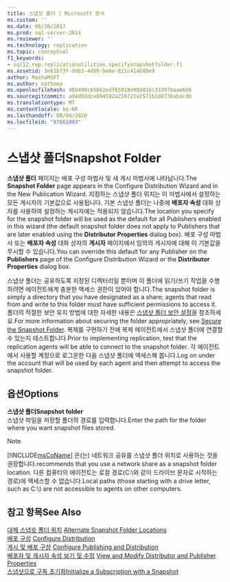```yaml
---
title: 스냅샷 폴더 | Microsoft 문서
ms.custom: ''
ms.date: 06/30/2017
ms.prod: sql-server-2014
ms.reviewer: ''
ms.technology: replication
ms.topic: conceptual
f1_keywords:
- sql12.rep.replicationutilities.specifysnapshotfolder.f1
ms.assetid: 3eb1b73f-ddb3-4d09-be6e-811c414698e9
author: MashaMSFT
ms.author: mathoma
ms.openlocfilehash: 48b490c65662edf65018e98dd1bc3339f6aae6b6
ms.sourcegitcommit: ad4d92dce894592a259721a1571b1d8736abacdb
ms.translationtype: MT
ms.contentlocale: ko-KR
ms.lasthandoff: 08/04/2020
ms.locfileid: "87661003"
---
```

# <a name="snapshot-folder"></a><span data-ttu-id="9754a-102">스냅샷 폴더</span><span class="sxs-lookup"><span data-stu-id="9754a-102">Snapshot Folder</span></span>
  <span data-ttu-id="9754a-103">**스냅샷 폴더** 페이지는 배포 구성 마법사 및 새 게시 마법사에 나타납니다.</span><span class="sxs-lookup"><span data-stu-id="9754a-103">The **Snapshot Folder** page appears in the Configure Distribution Wizard and in the New Publication Wizard.</span></span> <span data-ttu-id="9754a-104">지정하는 스냅샷 폴더 위치는 이 마법사에서 설정하는 모든 게시자의 기본값으로 사용됩니다. 기본 스냅샷 폴더는 나중에 **배포자 속성** 대화 상자를 사용하여 설정하는 게시자에는 적용되지 않습니다.</span><span class="sxs-lookup"><span data-stu-id="9754a-104">The location you specify for the snapshot folder will be used as the default for all Publishers enabled in this wizard (the default snapshot folder does not apply to Publishers that are later enabled using the **Distributor Properties** dialog box).</span></span> <span data-ttu-id="9754a-105">배포 구성 마법사 또는 **배포자 속성** 대화 상자의 **게시자** 페이지에서 임의의 게시자에 대해 이 기본값을 무시할 수 있습니다.</span><span class="sxs-lookup"><span data-stu-id="9754a-105">You can override this default for any Publisher on the **Publishers** page of the Configure Distribution Wizard or the **Distributor Properties** dialog box.</span></span>  
  
 <span data-ttu-id="9754a-106">스냅샷 폴더는 공유하도록 지정된 디렉터리일 뿐이며 이 폴더에 읽기/쓰기 작업을 수행하려면 에이전트에게 충분한 액세스 권한이 있어야 합니다.</span><span class="sxs-lookup"><span data-stu-id="9754a-106">The snapshot folder is simply a directory that you have designated as a share; agents that read from and write to this folder must have sufficient permissions to access it.</span></span> <span data-ttu-id="9754a-107">폴더의 적절한 보안 유지 방법에 대한 자세한 내용은 [스냅샷 폴더 보안 설정](security/secure-the-snapshot-folder.md)을 참조하세요.</span><span class="sxs-lookup"><span data-stu-id="9754a-107">For more information about securing the folder appropriately, see [Secure the Snapshot Folder](security/secure-the-snapshot-folder.md).</span></span> <span data-ttu-id="9754a-108">복제를 구현하기 전에 복제 에이전트에서 스냅샷 폴더에 연결할 수 있는지 테스트합니다.</span><span class="sxs-lookup"><span data-stu-id="9754a-108">Prior to implementing replication, test that the replication agents will be able to connect to the snapshot folder.</span></span> <span data-ttu-id="9754a-109">각 에이전트에서 사용할 계정으로 로그온한 다음 스냅샷 폴더에 액세스해 봅니다.</span><span class="sxs-lookup"><span data-stu-id="9754a-109">Log on under the account that will be used by each agent and then attempt to access the snapshot folder.</span></span>  
  
## <a name="options"></a><span data-ttu-id="9754a-110">옵션</span><span class="sxs-lookup"><span data-stu-id="9754a-110">Options</span></span>  
 <span data-ttu-id="9754a-111">**스냅샷 폴더**</span><span class="sxs-lookup"><span data-stu-id="9754a-111">**Snapshot folder**</span></span>  
 <span data-ttu-id="9754a-112">스냅샷 파일을 저장할 폴더의 경로를 입력합니다.</span><span class="sxs-lookup"><span data-stu-id="9754a-112">Enter the path for the folder where you want snapshot files stored.</span></span>  
  
> [!NOTE]  
>  [!INCLUDE[msCoName](../../includes/msconame-md.md)] <span data-ttu-id="9754a-113">은(는) 네트워크 공유를 스냅샷 폴더 위치로 사용하는 것을 권장합니다.</span><span class="sxs-lookup"><span data-stu-id="9754a-113">recommends that you use a network share as a snapshot folder location.</span></span> <span data-ttu-id="9754a-114">다른 컴퓨터의 에이전트는 로컬 경로(C:\\와 같이 드라이브 문자로 시작하는 경로)에 액세스할 수 없습니다.</span><span class="sxs-lookup"><span data-stu-id="9754a-114">Local paths (those starting with a drive letter, such as C:\\) are not accessible to agents on other computers.</span></span>  
  
## <a name="see-also"></a><span data-ttu-id="9754a-115">참고 항목</span><span class="sxs-lookup"><span data-stu-id="9754a-115">See Also</span></span>  
 <span data-ttu-id="9754a-116">[대체 스냅숏 폴더 위치](alternate-snapshot-folder-locations.md) </span><span class="sxs-lookup"><span data-stu-id="9754a-116">[Alternate Snapshot Folder Locations](alternate-snapshot-folder-locations.md) </span></span>  
 <span data-ttu-id="9754a-117">[배포 구성](configure-distribution.md) </span><span class="sxs-lookup"><span data-stu-id="9754a-117">[Configure Distribution](configure-distribution.md) </span></span>  
 <span data-ttu-id="9754a-118">[게시 및 배포 구성](configure-publishing-and-distribution.md) </span><span class="sxs-lookup"><span data-stu-id="9754a-118">[Configure Publishing and Distribution](configure-publishing-and-distribution.md) </span></span>  
 <span data-ttu-id="9754a-119">[배포자 및 게시자 속성 보기 및 수정](view-and-modify-distributor-and-publisher-properties.md) </span><span class="sxs-lookup"><span data-stu-id="9754a-119">[View and Modify Distributor and Publisher Properties](view-and-modify-distributor-and-publisher-properties.md) </span></span>  
 [<span data-ttu-id="9754a-120">스냅샷으로 구독 초기화</span><span class="sxs-lookup"><span data-stu-id="9754a-120">Initialize a Subscription with a Snapshot</span></span>](initialize-a-subscription-with-a-snapshot.md)  
  
  
